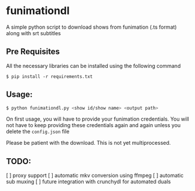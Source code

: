 # funimationdl

A simple python script to download shows from funimation (.ts format) along with srt subtitles

## Pre Requisites
All the necessary libraries can be installed using the following command
```
$ pip install -r requirements.txt
```

## Usage:

```bash
$ python funimationdl.py <show id/show name> <output path>
```
On first usage, you will have to provide your funimation credentials. You will not have to keep providing these credentials again and again unless you delete the `config.json` file

Please be patient with the download. This is not yet multiprocessed.

## TODO:
[ ] proxy support
[ ] automatic mkv conversion using ffmpeg
[ ] automatic sub muxing
[ ] future integration with crunchydl for automated duals